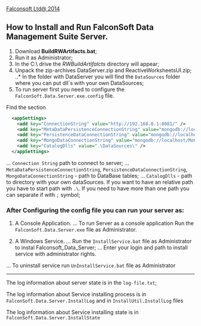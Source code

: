 [Falconsoft Ltd@ 2014](http://falconsoft-ltd.com/)
## How to Install and Run FalconSoft Data Management Suite Server.

1. Download **BuildRWArtifacts.bat**;
2. Run it as Administrator;
3. In the C:\ drive the _RWBuildArtifalcts_ directory will appear;
4. Unpack the zip-archives DataServer.zip and ReactiveWorksheetsUI.zip;
..* In the folder with DataServer you will find the `DataSources` folder where you can put dll`s with your own DataSources;
5. To run server first you need to configure the `FalconSoft.Data.Server.exe.config` file.

Find the section <appSettings>

```xml
  <appSettings>
    <add key="ConnectionString" value="http://192.168.0.1:8081/" />
    <add key="MetaDataPersistenceConnectionString" value="mongodb://localhost/rw_metadata" />
    <add key="PersistenceDataConnectionString" value="mongodb://localhost/rw_data" />
    <add key="MongoDataConnectionString" value="mongodb://localhost/MongoData" />
    <add key="CatalogDlls" value=".\DataSources\" />
  </appSettings>
```

... `Connection String` path to connect to server;
... `MetaDataPersistenceConnectionString`, `PersistenceDataConnectionString`, `MongoDataConnectionString` - path to DataBase tables;
... `CatalogDlls` - path to directory with your own dataSources. If you want to have an relative path you have to start path with `.\`. If you need to have more than one path you can separate if with `;` symbol;

### After Configuring the config file you can run your server as:

1. A Console Application.
... To run Server as a console application Run the `FalconSoft.Data.Server.exe` file as Administrator.

2. A Windows Service.
... Run the `InstallService.bat` file as Administrator to instal Falconsoft_Data_Server;
... Enter your login and path to install service with administrator rights.

... To uninstall service run `UnInstallService.bat` file as Administrator

------------
The log information about server state is in the `log-file.txt`;

The log information about Service installing process is in `FalconSoft.Data.Server.InstallLog` and in `InstallUtil.InstallLog` files

The log information about Service installing state is in `FalconSoft.Data.Server.InstallState`